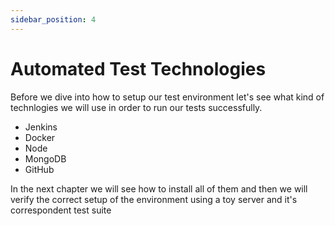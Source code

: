 ```yaml
---
sidebar_position: 4
---
```


# Automated Test Technologies

Before we dive into how to setup our test environment let's see what kind of technlogies we will use in order to run our tests successfully.

-   Jenkins
-   Docker
-   Node
-   MongoDB
-   GitHub

In the next chapter we will see how to install all of them and then we will verify the correct setup of the environment using a toy server and it's correspondent test suite
